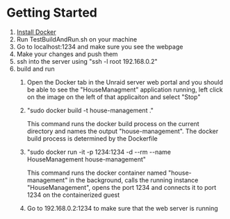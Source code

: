 Getting Started
===
1. [Install Docker](https://docs.docker.com/get-started/)
2. Run TestBuildAndRun.sh on your machine
3. Go to localhost:1234 and make sure you see the webpage
4. Make your changes and push them
5. ssh into the server using "ssh -l root 192.168.0.2"
6. build and run
    1. Open the Docker tab in the Unraid server web portal and you should be able to see the "HouseManagment" application running, left click on the image on the left of that applicaiton and select "Stop"

    1. "sudo docker build -t house-management ."
            
        This command runs the docker build process on the current directory and names the output "house-management".  The docker build process is determined by the Dockerfile

    2. "sudo docker run -it -p 1234:1234 -d --rm --name HouseManagement house-management"

        This command runs the docker container named "house-management" in the background, calls the running instance "HouseManagement", opens the port 1234 and connects it to port 1234 on the containerized guest

    3. Go to 192.168.0.2:1234 to make sure that the web server is running